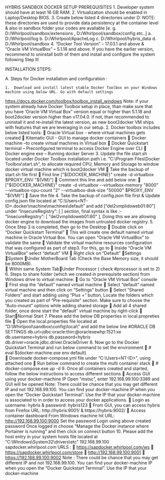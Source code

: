 HYBRIS SANDBOX DOCKER SETUP
PREREQUISITES
                1.	Developer system should have at least 16 GB RAM.
	2.	Virtualization should be enabled in Laptop/Desktop BIOS.
	3.	Create below listed 4 directories under D:
                     NOTE: these directories are used to provide data persistency at the container level & also in sandbox folder your codes are available [e. g. D:/Whirlpool/sandbox/extensions , D:/Whirlpool/sandbox/config etc..]
		a.	D:/Whirlpool/log
		b.	D:/Whirlpool/ApacheLog
		c.	D:/Whirlpool/hybris_data
		d.	D:/Whirlpool/sandbox
	4.	“Docker Tool Version” – 17.03.1 and above & “Oracle VM VirtualBox” – 5.1.18 and above. If you have the earlier version, recommend to uninstall both of them and install and configure the system following Step III




INSTALLATION STEPS:

	
A.	Steps for Docker installation and configuration :

	1.	Download and install latest stable Docker Toolbox on your Windows machine using below URL. Go with default settings
https://docs.docker.com/toolbox/toolbox_install_windows
Note: if your system already have Docker Toolbox setup in place, than make sure that you have ‘Oracle VM Virtual Box” version equal or higher than 5.1.18 and boot2docker version higher than v17.04.0. if not, than recommended to uninstall it and re-install the latest version, as new boot2docker VM ships with features that we are leveraging in our setup.
	2.	Docker toolbox includes below listed tools:
	Oracle Virtual box - where virtual machines gets created
	Kitematic GUI - GUI to manage docker containers
	Docker machine –to create virtual machines in Virtual box
	Docker Quickstart terminal – Preconfigured terminal to access Docker Engine over CLI
	Docker engine exe – Running docker Server 
	3.	Update the file start.sh located under Docker Toolbox installation path i.e. “C:\Program Files\Docker Toolbox\start.sh”,  to allocate required CPU, Memory and Storage to window docker virtual machine which is boot2docker VM
	Take the backup of start.sh file first
	Find line ["${DOCKER_MACHINE}" create -d virtualbox $PROXY_ENV "${VM}"]
	Comment this line and add below one:
	 ["${DOCKER_MACHINE}" create -d virtualbox --virtualbox-memory "8000" --virtualbox-cpu-count "2" --virtualbox-disk-size "50000"  $PROXY_ENV "${VM}"]
	 Save the file
	4.	Take the backup of config.json file first & Update config.json file located at “C:\Users\<NT-ID>\.docker\machine\machines\default” and add [“del2vmplidoweb01:80”] under “InsecureRegistry”: [ ] section, final syntax is like :-
"InsecureRegistry": [
                "del2vmplidoweb01:80"
            ],
Doing this we are allowing docker engine to download the images from untrusted docker registry.
	5.	Once Step 3 is completed, then go to the Desktop 
	Double click on “Docker Quickstart Terminal”
	This will create one default named virtual machine in Oracle Virtual Box. You can open “Oracle VM VirtualBox” to validate the same
	Validate the virtual machine resources configuration that was configured as part of step3. For this, go to 
	Inside “Oracle VM VirtualBox” select “default” VM
	Right click on “Default” Settings System Under MotherBoard Tab (Check the Base Memory size, it should be 8000MB).  
	Within same System TabUnder Processor ( check #processor is set to 2) 
	6.	Steps to share folder (which we created in prerequisite section) from Windows drive to virtual machine:
	Go to “Oracle VM Virtual Box” console
	First stop the “default” named virtual machine
	Select “default” named virtual machine and then click on “Settings” button
	Select “Shared Folders” and start adding using “Plus +” button, Locate the folders which you created as part of “Pre-requisite” section. Make sure to choose the “Auto-mount” options while adding shared storage
	Add all 4 shared folder, once done start the “default”  virtual machine by right-click  StartNormal Start
                7.             Please add the below DB properties in local.propreties file
	Open the local.properties file located at “D:\Whirlpool\sandbox\config\local\” and add the below line
#ORACLE DB SETTINGS
db.url=jdbc:oracle:thin:@oraclexewhp:1521:xe
db.username=hybris
db.password=hybris
db.driver=oracle.jdbc.driver.OracleDriver
	8.	Now go to the Docker Quickstart Terminal and run below command to set the environment
	# eval $(docker-machine.exe env default)  
	Downloade docker-compose.yml file under “C:\Users\<NT-ID>”, using attached one
	Run below command to create the multi container stack
	# docker-compose.exe up -d
	9.	Once all containers created and started, follow the below instructions to access different sections
	Access GUI using your docker-machine IP Open “mstsc”, enter 192.168.99.100:3389 and GUI will be opened
 	Note: There could be chance that you may get different IP and not   192.168.99.100. You can find your docker-machine IP when you open the “Docker Quickstart Terminal”. Use the IP that your docker-machine is associated to in order to access your docker applications.
	Login as username: hybris  & password: hybris123
	From GUI, you can access hybris from Firefox URL: http://hybris:9001/  & https://hybris:9002/
	Access container dashboard From Windows machine hit URL: http://192.168.99.100:9000
 	Set the password
 	Login using above created password
 	Once logged in choose “Manage the Docker instance where Portainer is running” and then click on connect button
              10.                    Please add the host entry in your system hosts file located at “C:\Windows\System32\drivers\etc”
                                                       192.168.99.100 sapdocker.whirlpool.com
                                        URLS : 
	https://sapdocker.whirlpool.com/ws
	https://sapdocker.whirlpool.com/store
	http://192.168.99.100:9001
	https://192.168.99.100:9002
 Note : There could be chance that you may get different IP and not   192.168.99.100. You can find your docker-machine IP when you open the “Docker Quickstart Terminal”. Use the IP that your docker-machine
